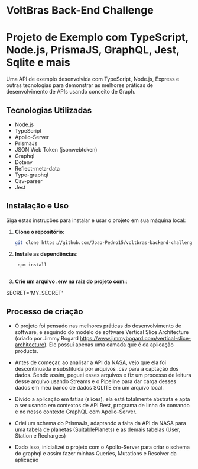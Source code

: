 # VoltBras Back-End Challenge

# Projeto de Exemplo com TypeScript, Node.js, PrismaJS, GraphQL, Jest, Sqlite e mais

Uma API de exemplo desenvolvida com TypeScript, Node.js, Express e outras tecnologias para demonstrar as melhores práticas de desenvolvimento de APIs usando conceito de Graph.


## Tecnologias Utilizadas

- Node.js
- TypeScript
- Apollo-Server
- PrismaJs
- JSON Web Token (jsonwebtoken)
- Graphql
- Dotenv
- Reflect-meta-data
- Type-graphql
- Csv-parser
- Jest

## Instalação e Uso

Siga estas instruções para instalar e usar o projeto em sua máquina local:

1. **Clone o repositório**:

   ```bash
   git clone https://github.com/Joao-Pedro15/voltbras-backend-challenge.git

2. **Instale as dependências**:

   ```bash
    npm install
      
3. **Crie um arquivo .env na raiz do projeto com:**:

  SECRET='MY_SECRET'

## Processo de criação
  - O projeto foi pensado nas melhores práticas do desenvolvimento de software, e seguindo do modelo de software Vertical Slice Architecture (criado por Jimmy Bogard https://www.jimmybogard.com/vertical-slice-architecture). Ele possuí apenas uma camada que é da aplicação products.

  - Antes de começar, ao analisar a API da NASA, vejo que ela foi descontinuada e substituída por arquivos .csv para a captação dos dados. Sendo assim, peguei esses arquivos e fiz um processo de leitura desse arquivo usando Streams e o Pipeline para dar carga desses dados em meu banco de dados SQLITE em um arquivo local.

  - Divido a aplicação em fatias (slices), ela está totalmente abstrata e apta a ser usando em contextos de API Rest, programa de linha de comando e no nosso contexto GraphQL com Apollo-Server.

  - Criei um schema do PrismaJs, adaptando a falta da API da NASA para uma tabela de planetas (SuitablePlanets) e as demais tabelas (User, Station e Recharges)

  - Dado isso, inicializei o projeto com o Apollo-Server para criar o schema do graphql e assim fazer minhas Queries, Mutations e Resolver da aplicação
